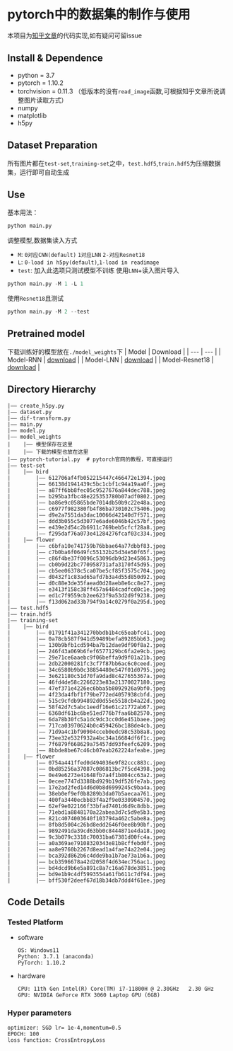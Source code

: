 pytorch中的数据集的制作与使用
===
本项目为[知乎文章](https://zhuanlan.zhihu.com/p/466699075)的代码实现,如有疑问可留issue

## Install & Dependence
- python = 3.7
- pytorch = 1.10.2
- torchvision = 0.11.3 （低版本的没有`read_image`函数,可根据知乎文章所说调整图片读取方式）
- numpy 
- matplotlib 
- h5py 

## Dataset Preparation
所有图片都在`test-set`,`training-set`之中，`test.hdf5`,`train.hdf5`为压缩数据集，运行即可自动生成

## Use
基本用法：
```python
python main.py
```
调整模型,数据集读入方式
- `M`: `0对应CNN(default)` `1对应LNN` `2-对应Resnet18`
- `L`: `0-load in h5py(default)`,`1-load in readimage`
- `test`: 加入此选项只测试模型不训练
使用`LNN`+读入图片导入
```python
python main.py -M 1 -L 1
```
使用`Resnet18`且测试
```python
python main.py -M 2 --test
```
## Pretrained model
下载训练好的模型放在`./model_weights`下
| Model | Download |
| ---     | ---   |
| Model-RNN | [download](https://github.com/learner-lu/pytorch-dataset-learning/releases/download/V1.0.0/NeuralNetwork_conv.pth) |
| Model-LNN | [download](https://github.com/learner-lu/pytorch-dataset-learning/releases/download/V1.0.0/NeuralNetwork_linear.pth) |
| Model-Resnet18 | [download](https://github.com/learner-lu/pytorch-dataset-learning/releases/download/V1.0.0/Resnet18.pth) |


## Directory Hierarchy
```
|—— create_h5py.py
|—— dataset.py
|—— dif-transform.py
|—— main.py
|—— model.py
|—— model_weights
|    |—— 模型保存在这里
|    |—— 下载的模型也放在这里
|—— pytorch-tutorial.py  # pytorch官网的教程，可直接运行
|—— test-set
|    |—— bird
|        |—— 612706af4fb052215447c466472e1394.jpeg
|        |—— 66138d1941439c5bc1cbf1c94a19aa0f.jpeg
|        |—— a87ff6bb8fec05c9527676a844dec788.jpeg
|        |—— b295ba3fbc48e225353780b07adf0802.jpeg
|        |—— ba86e9c05865bde7014db50b9c22e48a.jpeg
|        |—— c6977f982380fb4f86ba730102c75406.jpeg
|        |—— d9e2a7551da3dac10066d42140d7f571.jpeg
|        |—— ddd3b055c5d3077e6ade6046b42c57bf.jpeg
|        |—— e439e2d54c2b6911c769beb5cfcf28a8.jpeg
|        |—— f295daf76a073e41284276fcaf03c334.jpeg
|    |—— flower
|        |—— c6bfa10e741759b76bbae64a77dbbf83.jpeg
|        |—— c7b0ba6f0649fc55132b25d34e50f65f.jpeg
|        |—— c86f4be37f0096c53096db9d23e45863.jpeg
|        |—— cb0b9d22bc770958731afa3170f45d95.jpeg
|        |—— cb5ee06378c5ca07be5cf85f3575c704.jpeg
|        |—— d0432f1c83ad65afd7b3a4d55d850d92.jpeg
|        |—— d0c88e3de35faead0d28aeb8e6cc8e27.jpeg
|        |—— e3413f158c38ff457a6484cadfcd0c1e.jpeg
|        |—— ed1c7f9559cb2ee623f9a53d2d9f9238.jpeg
|        |—— f13d062ad33b794f9a14c0279f0a295d.jpeg
|—— test.hdf5
|—— train.hdf5
|—— training-set
|    |—— bird
|        |—— 01791f41a341270bbdb1b4c65eabfc41.jpeg
|        |—— 0a78cb587f941d59489befa89285bb63.jpeg
|        |—— 130b9bfb1cd594ba7b12dae9df90f8a2.jpeg
|        |—— 246f43a069b6fef6577129bc6fa2e9cb.jpeg
|        |—— 29e71ce6aaebc9f06beffa9d9f01a21b.jpeg
|        |—— 2db22000281fc3cf7f87bb6ac6c0ceed.jpeg
|        |—— 34c6580b9b0c38854480e547f01d0795.jpeg
|        |—— 3e621180c51d70fa9dad8c427655367a.jpeg
|        |—— 46fd4de58c2266223e83a21370027180.jpeg
|        |—— 47ef371e4226ec6bba5b8092926a9bf0.jpeg
|        |—— 4f23da4fbf1f79be772ed4057938cbfd.jpeg
|        |—— 515c9cfdb994892d0d55e5518cb4a22d.jpeg
|        |—— 58f42d7c5abc1eedf16e61c21772ab67.jpeg
|        |—— 6368df61bc6be51ed776b7faa6b82570.jpeg
|        |—— 6da78b30fc5a1dc9dc3cc0d6e451baee.jpeg
|        |—— 717ca03970624b0c459426bc188de4cb.jpeg
|        |—— 71d9a4c1bf90904cceb0edc98c53b8a8.jpeg
|        |—— 73ee32e532f932a4bc34a16684df6f1c.jpeg
|        |—— 7f6879f668629a75457dd93feefc6209.jpeg
|        |—— 8bbde8be67c46cb07eab262224afeabe.jpeg
|    |—— flower
|        |—— 0754a441ffed0d494036e9f82ccc883c.jpeg
|        |—— 0bd85256a37087c086813bc7f5cd4398.jpeg
|        |—— 0e49e6273e41648fb7a4f1b804cc63a2.jpeg
|        |—— 0ecee7747d3388bd929b19df526fe7ab.jpeg
|        |—— 17e2ad2fed14d6d0b8d6999245c9ba4a.jpeg
|        |—— 38eb0ef9ef0b8289b3da07b5aecaa761.jpeg
|        |—— 400fa3440ecbb83f4a2f9e0330904570.jpeg
|        |—— 62ef9e022166f33bfad7401d6d9c8dbb.jpeg
|        |—— 71ebd1a8848170a22abea3d7c5d9e5b3.jpeg
|        |—— 821c4074003640f103794a462c5abe8a.jpeg
|        |—— 8fb8d5004c26bd8edd2646f0ee8b90bf.jpeg
|        |—— 9892491da39cd63bb0c8444871e4da18.jpeg
|        |—— 9c3b079c3318c70031ba67381d00fc4a.jpeg
|        |—— a0a369ae79108320343e81b8cffebd0f.jpeg
|        |—— aa8e9760b2267d8ead1a4fae74a22e04.jpeg
|        |—— bca392d862b6c4dde9ba1b7ae73a1b6a.jpeg
|        |—— bcb3596678a42d2058f4d634ec756ac1.jpeg
|        |—— bd4dcd9b6e5a891c8a7c16a678de3851.jpeg
|        |—— bd9e1b9c4df5993554a61fb611c7df94.jpeg
|        |—— bff530f2deef67d18b34db7ddd4f61ee.jpeg
```
## Code Details
### Tested Platform
- software
  ```
  OS: Windows11
  Python: 3.7.1 (anaconda)
  PyTorch: 1.10.2
  ```
- hardware
  ```
  CPU: 11th Gen Intel(R) Core(TM) i7-11800H @ 2.30GHz   2.30 GHz
  GPU: NVIDIA GeForce RTX 3060 Laptop GPU (6GB)
  ```
### Hyper parameters
```
optimizer: SGD lr= 1e-4,momentum=0.5
EPOCH: 100
loss function: CrossEntropyLoss 
```

